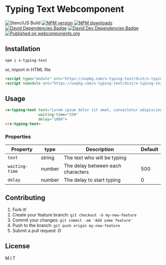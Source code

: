 # Typing Text Webcomponent

![StencilJS Build](https://github.com/j-catania/x-typing-text/workflows/Build%20StencilJS/badge.svg)
<span class="badge-npmversion"><a href="https://npmjs.org/package/x-typing-text" title="View this project on NPM"><img src="https://img.shields.io/npm/v/x-typing-text.svg" alt="NPM version" /></a></span>
<span class="badge-npmdownloads"><a href="https://npmjs.org/package/x-typing-text" title="View this project on NPM"><img src="https://img.shields.io/npm/dm/x-typing-text.svg" alt="NPM downloads" /></a></span>
<span class="badge-badge"><a href="https://david-dm.org/j-catania/x-typing-text" title="David Dependencies Badge"><img src="https://david-dm.org/j-catania/x-typing-text/status.svg" alt="David Dependencies Badge" /></a></span>
<span class="badge-badge"><a href="https://david-dm.org/j-catania/x-typing-text?type=dev" title="David Dev Dependencies Badge"><img src="https://david-dm.org/j-catania/x-typing-text/dev-status.svg" alt="David Dev Dependencies Badge" /></a></span>
[![Published on webcomponents.org](https://img.shields.io/badge/webcomponents.org-published-blue.svg)](https://www.webcomponents.org/element/x-typing-text)

## Installation
```
npm i x-typing-text
```

or, import in HTML file

```html
<script type="module" src="https://unpkg.com/x-typing-text/dist/x-typing-text/x-typing-text.esm.js"></script>
<script nomodule src="https://unpkg.com/x-typing-text/dist/x-typing-text/x-typing-text.js"></script>
```

## Usage

<!--
```
<custom-element-demo>
  <template>
    <script type="module" src="https://unpkg.com/x-typing-text/dist/x-typing-text/x-typing-text.esm.js"></script>
    <script nomodule src="https://unpkg.com/x-typing-text/dist/x-typing-text/x-typing-text.js"></script>
    <next-code-block></next-code-block>
  </template>
</custom-element-demo>
```
-->
```html
<x-typing-text text="Lorem ipsum dolor sit amet, consectetur adipiscing elit, sed do eiusmod tempor incididunt ut"
               waiting-time="250"
               delay="1000">
</x-typing-text>
```
### Properties
| Property | type | Description | Default |
| --- | --- | --- | --- |
| `text` | string | The text who will be typing |  |
| `waiting-time` | number | The delay between each characters  | 500 |
| `delay` | number | The delay to start typing | 0 |

## Contributing
1. Fork it!
2. Create your feature branch: `git checkout -b my-new-feature`
3. Commit your changes: `git commit -am 'Add some feature'`
4. Push to the branch: `git push origin my-new-feature`
5. Submit a pull request :D

## License
M.I.T
